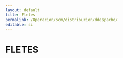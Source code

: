 ```yaml
---
layout: default
title: Fletes
permalink: /Operacion/scm/distribucion/ddespacho/
editable: si
---
```


# FLETES

